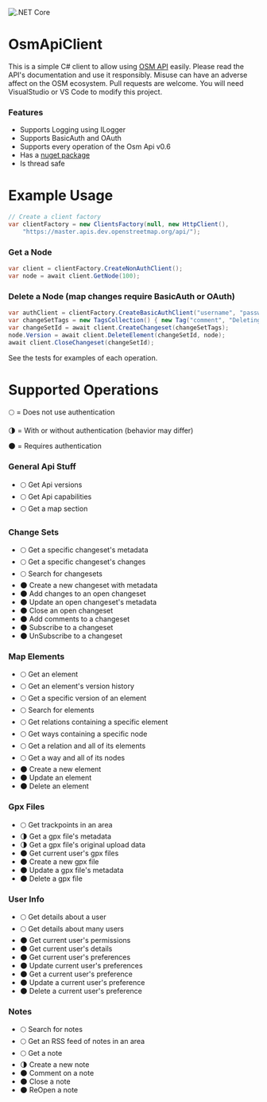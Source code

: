 ![.NET Core](https://github.com/blackboxlogic/OsmApiClient/workflows/.NET%20Core/badge.svg?branch=master)
# OsmApiClient
This is a simple C# client to allow using [OSM API](https://wiki.openstreetmap.org/wiki/API_v0.6) easily.
Please read the API's documentation and use it responsibly. Misuse can have an adverse affect on the OSM ecosystem.
Pull requests are welcome. You will need VisualStudio or VS Code to modify this project.

### Features
- Supports Logging using ILogger
- Supports BasicAuth and OAuth
- Supports every operation of the Osm Api v0.6
- Has a [nuget package](https://www.nuget.org/packages/OsmApiClient)
- Is thread safe

# Example Usage
```c#
// Create a client factory
var clientFactory = new ClientsFactory(null, new HttpClient(),
	"https://master.apis.dev.openstreetmap.org/api/");
```

### Get a Node
```c#
var client = clientFactory.CreateNonAuthClient();
var node = await client.GetNode(100);
```

### Delete a Node (map changes require BasicAuth or OAuth)
```c#
var authClient = clientFactory.CreateBasicAuthClient("username", "password");
var changeSetTags = new TagsCollection() { new Tag("comment", "Deleting a node.") };
var changeSetId = await client.CreateChangeset(changeSetTags);
node.Version = await client.DeleteElement(changeSetId, node);
await client.CloseChangeset(changeSetId);
```

See the tests for examples of each operation.

# Supported Operations

:full_moon: = Does not use authentication

:last_quarter_moon: = With or without authentication (behavior may differ)

:new_moon: = Requires authentication

### General Api Stuff
- :full_moon: Get Api versions
- :full_moon: Get Api capabilities
- :full_moon: Get a map section
### Change Sets
- :full_moon: Get a specific changeset's metadata
- :full_moon: Get a specific changeset's changes
- :full_moon: Search for changesets
- :new_moon: Create a new changeset with metadata
- :new_moon: Add changes to an open changeset
- :new_moon: Update an open changeset's metadata
- :new_moon: Close an open changeset
- :new_moon: Add comments to a changeset
- :new_moon: Subscribe to a changeset
- :new_moon: UnSubscribe to a changeset
### Map Elements
- :full_moon: Get an element
- :full_moon: Get an element's version history
- :full_moon: Get a specific version of an element
- :full_moon: Search for elements
- :full_moon: Get relations containing a specific element
- :full_moon: Get ways containing a specific node
- :full_moon: Get a relation and all of its elements
- :full_moon: Get a way and all of its nodes
- :new_moon: Create a new element
- :new_moon: Update an element
- :new_moon: Delete an element
### Gpx Files
- :full_moon: Get trackpoints in an area
- :last_quarter_moon: Get a gpx file's metadata
- :last_quarter_moon: Get a gpx file's original upload data
- :new_moon: Get current user's gpx files
- :new_moon: Create a new gpx file
- :new_moon: Update a gpx file's metadata
- :new_moon: Delete a gpx file
### User Info
- :full_moon: Get details about a user
- :full_moon: Get details about many users
- :new_moon: Get current user's permissions
- :new_moon: Get current user's details
- :new_moon: Get current user's preferences
- :new_moon: Update current user's preferences
- :new_moon: Get a current user's preference
- :new_moon: Update a current user's preference
- :new_moon: Delete a current user's preference
### Notes
- :full_moon: Search for notes
- :full_moon: Get an RSS feed of notes in an area
- :full_moon: Get a note
- :last_quarter_moon: Create a new note
- :new_moon: Comment on a note
- :new_moon: Close a note
- :new_moon: ReOpen a note
